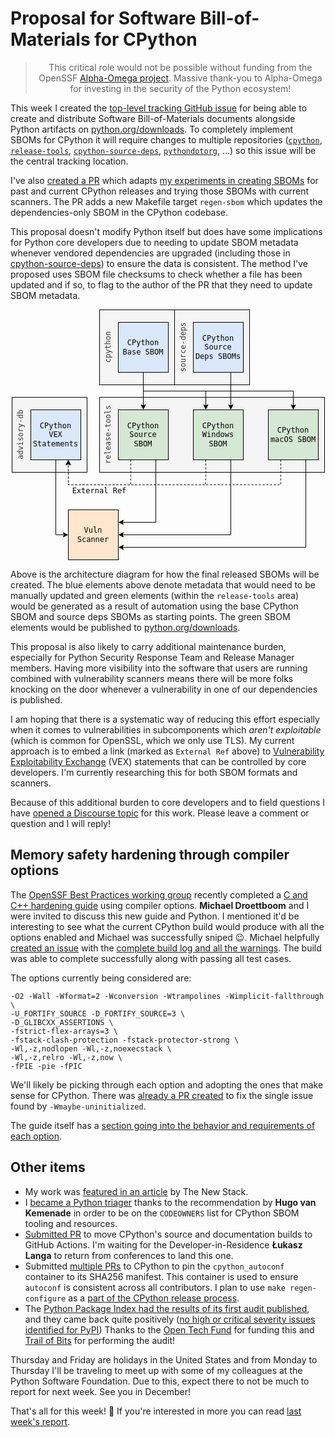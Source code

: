 # Proposal for Software Bill-of-Materials for CPython

<blockquote>
  <center>This critical role would not be possible without funding from the OpenSSF <a href="https://alpha-omega.dev">Alpha-Omega project</a>. Massive thank-you to Alpha-Omega for investing in the security of the Python ecosystem!</center>
</blockquote>

This week I created the [top-level tracking GitHub issue](https://github.com/python/cpython/issues/112302) for being able to create and distribute Software Bill-of-Materials
documents alongside Python artifacts on [python.org/downloads](https://python.org/downloads). To completely implement SBOMs
for CPython it will require changes to multiple repositories ([`cpython`](https://github.com/python/cpython), [`release-tools`](https://github.com/python/release-tools), [`cpython-source-deps`](https://github.com/python/cpython-source-deps), [`pythondotorg`](https://github.com/python/pythondotorg), ...) so this issue
will be the central tracking location.

I've also [created a PR](https://github.com/python/cpython/pull/112303) which adapts [my experiments in creating SBOMs](https://github.com/sethmlarson/cpython-sbom) for past and current CPython releases
and trying those SBOMs with current scanners. The PR adds a new
Makefile target `regen-sbom` which updates the dependencies-only SBOM in the CPython codebase.

This proposal doesn't modify Python itself but does have some implications for Python core developers due to needing to
update SBOM metadata whenever vendored dependencies are upgraded (including those in [cpython-source-deps](https://github.com/python/cpython-source-deps)) to ensure the
data is consistent. The method I've proposed uses SBOM file checksums to check whether a file has been updated and if so, to flag to the author of the PR that they need
to update SBOM metadata.

<p>
<center>
<svg xmlns="http://www.w3.org/2000/svg" xmlns:xlink="http://www.w3.org/1999/xlink" version="1.1" width="501px" viewBox="-0.5 -0.5 501 401" style="max-width:100%;max-height:401px;"><defs/><g><rect x="0" y="140" width="120" height="120" fill="#f5f5f5" stroke="#000" pointer-events="all"/><g transform="translate(-0.5 -0.5)rotate(-90 7 200)"><switch><foreignObject style="overflow: visible; text-align: left;" pointer-events="none" width="100%" height="100%" requiredFeatures="http://www.w3.org/TR/SVG11/feature#Extensibility"><div xmlns="http://www.w3.org/1999/xhtml" style="display: flex; align-items: unsafe flex-start; justify-content: unsafe center; width: 118px; height: 1px; padding-top: 200px; margin-left: -52px;"><div style="box-sizing: border-box; font-size: 0px; text-align: center;" data-drawio-colors="color: #333; "><div style="display: inline-block; font-size: 12px; font-family: monospace; color: rgb(51, 51, 51); line-height: 1.2; pointer-events: all; white-space: normal; overflow-wrap: normal;">advisory-db</div></div></div></foreignObject><text x="7" y="212" fill="#333" font-family="monospace" font-size="12px" text-anchor="middle">advisory-db</text></switch></g><rect x="140" y="0" width="120" height="120" fill="#f5f5f5" stroke="#000" pointer-events="all"/><g transform="translate(-0.5 -0.5)rotate(-90 147 60)"><switch><foreignObject style="overflow: visible; text-align: left;" pointer-events="none" width="100%" height="100%" requiredFeatures="http://www.w3.org/TR/SVG11/feature#Extensibility"><div xmlns="http://www.w3.org/1999/xhtml" style="display: flex; align-items: unsafe flex-start; justify-content: unsafe center; width: 118px; height: 1px; padding-top: 60px; margin-left: 88px;"><div style="box-sizing: border-box; font-size: 0px; text-align: center;" data-drawio-colors="color: #333; "><div style="display: inline-block; font-size: 12px; font-family: monospace; color: rgb(51, 51, 51); line-height: 1.2; pointer-events: all; white-space: normal; overflow-wrap: normal;">cpython</div></div></div></foreignObject><text x="147" y="72" fill="#333" font-family="monospace" font-size="12px" text-anchor="middle">cpython</text></switch></g><rect x="260" y="0" width="120" height="120" fill="#f5f5f5" stroke="#000" pointer-events="all"/><g transform="translate(-0.5 -0.5)rotate(-90 267 60)"><switch><foreignObject style="overflow: visible; text-align: left;" pointer-events="none" width="100%" height="100%" requiredFeatures="http://www.w3.org/TR/SVG11/feature#Extensibility"><div xmlns="http://www.w3.org/1999/xhtml" style="display: flex; align-items: unsafe flex-start; justify-content: unsafe center; width: 118px; height: 1px; padding-top: 60px; margin-left: 208px;"><div style="box-sizing: border-box; font-size: 0px; text-align: center;" data-drawio-colors="color: #333; "><div style="display: inline-block; font-size: 12px; font-family: monospace; color: rgb(51, 51, 51); line-height: 1.2; pointer-events: all; white-space: normal; overflow-wrap: normal;">source-deps</div></div></div></foreignObject><text x="267" y="72" fill="#333" font-family="monospace" font-size="12px" text-anchor="middle">source-deps</text></switch></g><rect x="140" y="140" width="360" height="120" fill="#f5f5f5" stroke="#000" pointer-events="all"/><g transform="translate(-0.5 -0.5)rotate(-90 147 200)"><switch><foreignObject style="overflow: visible; text-align: left;" pointer-events="none" width="100%" height="100%" requiredFeatures="http://www.w3.org/TR/SVG11/feature#Extensibility"><div xmlns="http://www.w3.org/1999/xhtml" style="display: flex; align-items: unsafe flex-start; justify-content: unsafe center; width: 118px; height: 1px; padding-top: 200px; margin-left: 88px;"><div style="box-sizing: border-box; font-size: 0px; text-align: center;" data-drawio-colors="color: #333; "><div style="display: inline-block; font-size: 12px; font-family: monospace; color: rgb(51, 51, 51); line-height: 1.2; pointer-events: all; white-space: normal; overflow-wrap: normal;">release-tools</div></div></div></foreignObject><text x="147" y="212" fill="#333" font-family="monospace" font-size="12px" text-anchor="middle">release-tools</text></switch></g><path d="M 210 100 L 210 130 L 310 130 L 310 153.63" fill="none" stroke="#000" stroke-miterlimit="10" pointer-events="stroke"/><path d="M 310 158.88 L 306.5 151.88 L 310 153.63 L 313.5 151.88 Z" fill="#000" stroke="#000" stroke-miterlimit="10" pointer-events="all"/><path d="M 210 100 L 210 153.63" fill="none" stroke="#000" stroke-miterlimit="10" pointer-events="stroke"/><path d="M 210 158.88 L 206.5 151.88 L 210 153.63 L 213.5 151.88 Z" fill="#000" stroke="#000" stroke-miterlimit="10" pointer-events="all"/><path d="M 210 100 L 210 130 L 450 130 L 450 153.63" fill="none" stroke="#000" stroke-miterlimit="10" pointer-events="stroke"/><path d="M 450 158.88 L 446.5 151.88 L 450 153.63 L 453.5 151.88 Z" fill="#000" stroke="#000" stroke-miterlimit="10" pointer-events="all"/><rect x="170" y="20" width="80" height="80" fill="#dae8fc" stroke="#000" pointer-events="all"/><g transform="translate(-0.5 -0.5)"><switch><foreignObject style="overflow: visible; text-align: left;" pointer-events="none" width="100%" height="100%" requiredFeatures="http://www.w3.org/TR/SVG11/feature#Extensibility"><div xmlns="http://www.w3.org/1999/xhtml" style="display: flex; align-items: unsafe center; justify-content: unsafe center; width: 78px; height: 1px; padding-top: 60px; margin-left: 171px;"><div style="box-sizing: border-box; font-size: 0px; text-align: center;" data-drawio-colors="color: rgb(0, 0, 0); "><div style="display: inline-block; font-size: 12px; font-family: monospace; color: rgb(0, 0, 0); line-height: 1.2; pointer-events: all; white-space: normal; overflow-wrap: normal;">CPython Base SBOM</div></div></div></foreignObject><text x="210" y="64" fill="rgb(0, 0, 0)" font-family="monospace" font-size="12px" text-anchor="middle">CPython Base...</text></switch></g><path d="M 190 240 L 190 280 L 90 280 L 90 246.37" fill="none" stroke="#000" stroke-miterlimit="10" stroke-dasharray="3 3" pointer-events="stroke"/><path d="M 90 241.12 L 93.5 248.12 L 90 246.37 L 86.5 248.12 Z" fill="#000" stroke="#000" stroke-miterlimit="10" pointer-events="all"/><path d="M 230 240 L 230 340 L 176.37 340" fill="none" stroke="#000" stroke-miterlimit="10" pointer-events="stroke"/><path d="M 171.12 340 L 178.12 336.5 L 176.37 340 L 178.12 343.5 Z" fill="#000" stroke="#000" stroke-miterlimit="10" pointer-events="all"/><rect x="170" y="160" width="80" height="80" fill="#d5e8d4" stroke="#000" pointer-events="all"/><g transform="translate(-0.5 -0.5)"><switch><foreignObject style="overflow: visible; text-align: left;" pointer-events="none" width="100%" height="100%" requiredFeatures="http://www.w3.org/TR/SVG11/feature#Extensibility"><div xmlns="http://www.w3.org/1999/xhtml" style="display: flex; align-items: unsafe center; justify-content: unsafe center; width: 78px; height: 1px; padding-top: 200px; margin-left: 171px;"><div style="box-sizing: border-box; font-size: 0px; text-align: center;" data-drawio-colors="color: rgb(0, 0, 0); "><div style="display: inline-block; font-size: 12px; font-family: monospace; color: rgb(0, 0, 0); line-height: 1.2; pointer-events: all; white-space: normal; overflow-wrap: normal;">CPython Source SBOM</div></div></div></foreignObject><text x="210" y="204" fill="rgb(0, 0, 0)" font-family="monospace" font-size="12px" text-anchor="middle">CPython Sourc...</text></switch></g><path d="M 310 240 L 310 280 L 90 280 L 90 246.37" fill="none" stroke="#000" stroke-miterlimit="10" stroke-dasharray="3 3" pointer-events="stroke"/><path d="M 90 241.12 L 93.5 248.12 L 90 246.37 L 86.5 248.12 Z" fill="#000" stroke="#000" stroke-miterlimit="10" pointer-events="all"/><path d="M 350 240 L 350 360 L 176.37 360" fill="none" stroke="#000" stroke-miterlimit="10" pointer-events="stroke"/><path d="M 171.12 360 L 178.12 356.5 L 176.37 360 L 178.12 363.5 Z" fill="#000" stroke="#000" stroke-miterlimit="10" pointer-events="all"/><rect x="290" y="160" width="80" height="80" fill="#d5e8d4" stroke="#000" pointer-events="all"/><g transform="translate(-0.5 -0.5)"><switch><foreignObject style="overflow: visible; text-align: left;" pointer-events="none" width="100%" height="100%" requiredFeatures="http://www.w3.org/TR/SVG11/feature#Extensibility"><div xmlns="http://www.w3.org/1999/xhtml" style="display: flex; align-items: unsafe center; justify-content: unsafe center; width: 78px; height: 1px; padding-top: 200px; margin-left: 291px;"><div style="box-sizing: border-box; font-size: 0px; text-align: center;" data-drawio-colors="color: rgb(0, 0, 0); "><div style="display: inline-block; font-size: 12px; font-family: monospace; color: rgb(0, 0, 0); line-height: 1.2; pointer-events: all; white-space: normal; overflow-wrap: normal;">CPython Windows SBOM</div></div></div></foreignObject><text x="330" y="204" fill="rgb(0, 0, 0)" font-family="monospace" font-size="12px" text-anchor="middle">CPython Windo...</text></switch></g><path d="M 430 240 L 430 280 L 90 280 L 90 246.37" fill="none" stroke="#000" stroke-miterlimit="10" stroke-dasharray="3 3" pointer-events="stroke"/><path d="M 90 241.12 L 93.5 248.12 L 90 246.37 L 86.5 248.12 Z" fill="#000" stroke="#000" stroke-miterlimit="10" pointer-events="all"/><path d="M 470 240 L 470 380 L 176.37 380" fill="none" stroke="#000" stroke-miterlimit="10" pointer-events="stroke"/><path d="M 171.12 380 L 178.12 376.5 L 176.37 380 L 178.12 383.5 Z" fill="#000" stroke="#000" stroke-miterlimit="10" pointer-events="all"/><rect x="410" y="160" width="80" height="80" fill="#d5e8d4" stroke="#000" pointer-events="all"/><g transform="translate(-0.5 -0.5)"><switch><foreignObject style="overflow: visible; text-align: left;" pointer-events="none" width="100%" height="100%" requiredFeatures="http://www.w3.org/TR/SVG11/feature#Extensibility"><div xmlns="http://www.w3.org/1999/xhtml" style="display: flex; align-items: unsafe center; justify-content: unsafe center; width: 78px; height: 1px; padding-top: 200px; margin-left: 411px;"><div style="box-sizing: border-box; font-size: 0px; text-align: center;" data-drawio-colors="color: rgb(0, 0, 0); "><div style="display: inline-block; font-size: 12px; font-family: monospace; color: rgb(0, 0, 0); line-height: 1.2; pointer-events: all; white-space: normal; overflow-wrap: normal;">CPython macOS SBOM</div></div></div></foreignObject><text x="450" y="204" fill="rgb(0, 0, 0)" font-family="monospace" font-size="12px" text-anchor="middle">CPython macOS...</text></switch></g><path d="M 70 240 L 70 360 L 83.63 360" fill="none" stroke="#000" stroke-miterlimit="10" pointer-events="stroke"/><path d="M 88.88 360 L 81.88 363.5 L 83.63 360 L 81.88 356.5 Z" fill="#000" stroke="#000" stroke-miterlimit="10" pointer-events="all"/><rect x="30" y="160" width="80" height="80" fill="#dae8fc" stroke="#000" pointer-events="all"/><g transform="translate(-0.5 -0.5)"><switch><foreignObject style="overflow: visible; text-align: left;" pointer-events="none" width="100%" height="100%" requiredFeatures="http://www.w3.org/TR/SVG11/feature#Extensibility"><div xmlns="http://www.w3.org/1999/xhtml" style="display: flex; align-items: unsafe center; justify-content: unsafe center; width: 78px; height: 1px; padding-top: 200px; margin-left: 31px;"><div style="box-sizing: border-box; font-size: 0px; text-align: center;" data-drawio-colors="color: rgb(0, 0, 0); "><div style="display: inline-block; font-size: 12px; font-family: monospace; color: rgb(0, 0, 0); line-height: 1.2; pointer-events: all; white-space: normal; overflow-wrap: normal;">CPython VEX Statements</div></div></div></foreignObject><text x="70" y="204" fill="rgb(0, 0, 0)" font-family="monospace" font-size="12px" text-anchor="middle">CPython VEX S...</text></switch></g><path d="M 350 100 L 350 153.63" fill="none" stroke="#000" stroke-miterlimit="10" pointer-events="stroke"/><path d="M 350 158.88 L 346.5 151.88 L 350 153.63 L 353.5 151.88 Z" fill="#000" stroke="#000" stroke-miterlimit="10" pointer-events="all"/><rect x="290" y="20" width="80" height="80" fill="#dae8fc" stroke="#000" pointer-events="all"/><g transform="translate(-0.5 -0.5)"><switch><foreignObject style="overflow: visible; text-align: left;" pointer-events="none" width="100%" height="100%" requiredFeatures="http://www.w3.org/TR/SVG11/feature#Extensibility"><div xmlns="http://www.w3.org/1999/xhtml" style="display: flex; align-items: unsafe center; justify-content: unsafe center; width: 78px; height: 1px; padding-top: 60px; margin-left: 291px;"><div style="box-sizing: border-box; font-size: 0px; text-align: center;" data-drawio-colors="color: rgb(0, 0, 0); "><div style="display: inline-block; font-size: 12px; font-family: monospace; color: rgb(0, 0, 0); line-height: 1.2; pointer-events: all; white-space: normal; overflow-wrap: normal;">CPython Source Deps SBOMs</div></div></div></foreignObject><text x="330" y="64" fill="rgb(0, 0, 0)" font-family="monospace" font-size="12px" text-anchor="middle">CPython Sourc...</text></switch></g><rect x="90" y="320" width="80" height="80" fill="#ffe6cc" stroke="#000" pointer-events="all"/><g transform="translate(-0.5 -0.5)"><switch><foreignObject style="overflow: visible; text-align: left;" pointer-events="none" width="100%" height="100%" requiredFeatures="http://www.w3.org/TR/SVG11/feature#Extensibility"><div xmlns="http://www.w3.org/1999/xhtml" style="display: flex; align-items: unsafe center; justify-content: unsafe center; width: 78px; height: 1px; padding-top: 360px; margin-left: 91px;"><div style="box-sizing: border-box; font-size: 0px; text-align: center;" data-drawio-colors="color: rgb(0, 0, 0); "><div style="display: inline-block; font-size: 12px; font-family: monospace; color: rgb(0, 0, 0); line-height: 1.2; pointer-events: all; white-space: normal; overflow-wrap: normal;">Vuln Scanner</div></div></div></foreignObject><text x="130" y="364" fill="rgb(0, 0, 0)" font-family="monospace" font-size="12px" text-anchor="middle">Vuln Scanner</text></switch></g><rect x="90" y="280" width="100" height="20" fill="none" stroke="none" pointer-events="all"/><g transform="translate(-0.5 -0.5)"><switch><foreignObject style="overflow: visible; text-align: left;" pointer-events="none" width="100%" height="100%" requiredFeatures="http://www.w3.org/TR/SVG11/feature#Extensibility"><div xmlns="http://www.w3.org/1999/xhtml" style="display: flex; align-items: unsafe center; justify-content: unsafe center; width: 98px; height: 1px; padding-top: 290px; margin-left: 91px;"><div style="box-sizing: border-box; font-size: 0px; text-align: center;" data-drawio-colors="color: rgb(0, 0, 0); "><div style="display: inline-block; font-size: 12px; font-family: monospace; color: rgb(0, 0, 0); line-height: 1.2; pointer-events: all; white-space: normal; overflow-wrap: normal;"><font face="monospace">External Ref<br /></font></div></div></div></foreignObject><text x="140" y="294" fill="rgb(0, 0, 0)" font-family="monospace" font-size="12px" text-anchor="middle">External Ref&#xa;</text></switch></g></g><switch><g requiredFeatures="http://www.w3.org/TR/SVG11/feature#Extensibility"/><a transform="translate(0,-5)" xlink:href="https://www.drawio.com/doc/faq/svg-export-text-problems" target="_blank"><text text-anchor="middle" font-size="10px" x="50%" y="100%">Text is not SVG - cannot display</text></a></switch></svg>
</center>
</p>

Above is the architecture diagram for how the final released SBOMs will be created. The blue elements above denote metadata that would need to be manually updated and green elements (within the `release-tools` area) would be
generated as a result of automation using the base CPython SBOM and source deps SBOMs as starting points. The green SBOM elements would be published to [python.org/downloads](https://python.org/downloads).

This proposal is also likely to carry additional maintenance burden, especially for Python Security Response Team and Release Manager members. Having more visibility into the
software that users are running combined with vulnerability scanners means there will be more folks knocking on the door whenever a vulnerability in one of our
dependencies is published.

I am hoping that there is a systematic way of reducing this effort especially when it comes to vulnerabilities in subcomponents which
*aren't exploitable* (which is common for OpenSSL, which we only use TLS). My current approach is to embed a link (marked as `External Ref` above) to [Vulnerability Exploitability Exchange](https://cyclonedx.org/capabilities/vex/) (VEX) statements that can be controlled by core developers. I'm currently researching this
for both SBOM formats and scanners.

Because of this additional burden to core developers and to field questions I have [opened a Discourse topic](https://discuss.python.org/t/create-and-distribute-software-bill-of-materials-sbom-for-python-artifacts/39293) for this work. Please leave a comment or question and I will reply!

## Memory safety hardening through compiler options

The [OpenSSF Best Practices working group](https://github.com/ossf/wg-best-practices-os-developers/) recently completed a [C and C++ hardening guide](https://github.com/ossf/wg-best-practices-os-developers/blob/main/docs/Compiler-Hardening-Guides/Compiler-Options-Hardening-Guide-for-C-and-C%2B%2B.md) using compiler options.
**Michael Droettboom** and I were invited to discuss this new guide and Python. I mentioned it'd be interesting
to see what the current CPython build would produce with all the options enabled and Michael was successfully sniped 😉.
Michael helpfully [created an issue](https://github.com/python/cpython/issues/112301) with the [complete build log and all the warnings](https://gist.github.com/mdboom/1f898fd2cd479e8af49403d510b22c34).
The build was able to complete successfully along with passing all test cases.

The options currently being considered are:

```shell
-O2 -Wall -Wformat=2 -Wconversion -Wtrampolines -Wimplicit-fallthrough \
-U_FORTIFY_SOURCE -D_FORTIFY_SOURCE=3 \
-D_GLIBCXX_ASSERTIONS \
-fstrict-flex-arrays=3 \
-fstack-clash-protection -fstack-protector-strong \
-Wl,-z,nodlopen -Wl,-z,noexecstack \
-Wl,-z,relro -Wl,-z,now \
-fPIE -pie -fPIC
```

We'll likely be picking through each option and adopting the ones that make sense for CPython.
There was [already a PR created](https://github.com/python/cpython/pull/112308) to fix the single issue found by `-Wmaybe-uninitialized`.

The guide itself has a [section going into the behavior and requirements of each option](https://github.com/ossf/wg-best-practices-os-developers/blob/main/docs/Compiler-Hardening-Guides/Compiler-Options-Hardening-Guide-for-C-and-C%2B%2B.md#recommended-compiler-options).

## Other items

* My work was [featured in an article](https://thenewstack.io/pythons-new-security-developer-has-plans-to-secure-the-language/) by The New Stack.
* I [became a Python triager](https://github.com/python/core-workflow/issues/515) thanks to the recommendation by **Hugo van Kemenade** in order to be on the `CODEOWNERS` list for CPython SBOM tooling and resources. 
* [Submitted PR](https://github.com/python/release-tools/pull/71/files) to move CPython's source and documentation builds to GitHub Actions.
  I'm waiting for the Developer-in-Residence **Łukasz Langa** to return from conferences to land this one.
* Submitted [multiple PRs](https://github.com/python/cpython/issues/112160) to CPython to pin the `cpython_autoconf` container to its SHA256 manifest.
  This container is used to ensure `autoconf` is consistent across all contributors. I plan to use
  `make regen-configure` as a [part of the CPython release process](https://github.com/python/cpython/pull/112090#issuecomment-1813337104).
* The [Python Package Index had the results of its first audit published](https://blog.pypi.org/posts/2023-11-14-1-pypi-completes-first-security-audit/), and they came back quite positively ([no high or critical severity issues identified for PyPI](https://blog.pypi.org/posts/2023-11-14-2-security-audit-remediation-warehouse/))
  Thanks to the [Open Tech Fund](https://www.opentech.fund/) for funding this and [Trail of Bits](https://www.trailofbits.com/) for performing the audit!

Thursday and Friday are holidays in the United States and from Monday to Thursday I'll be traveling to meet up with some of my colleagues at the Python Software Foundation.
Due to this, expect there to not be much to report for next week. See you in December!

That's all for this week! 👋 If you're interested in more you can read [last week's report](http://sethmlarson.dev/security-developer-in-residence-weekly-report-18).
